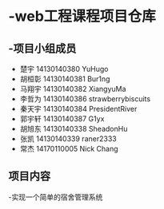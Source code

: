 # -web工程课程项目仓库
## -项目小组成员
  - 楚宇	14130140380	YuHugo
  - 胡桓彰	14130140381	Bur1ng
  - 马翔宇	14130140382	XiangyuMa
  - 李哲为	14130140386	strawberrybiscuits
  - 秦天宇	14130140384	PresidentRiver
  - 郭宇轩	14130140387	G1yx
  - 胡旭东	14130140338	SheadonHu
  - 张凯	14130140339	raner2333
  - 常杰	14170110005	Nick Chang
## 项目内容
  -实现一个简单的宿舍管理系统
